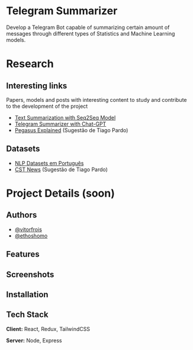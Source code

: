 # Telegram Summarizer
Develop a Telegram Bot capable of summarizing certain amount of messages through different types of Statistics and Machine Learning models. 

# Research
## Interesting links 
Papers, models and posts with interesting content to study and contribute to the development of the project
- [Text Summarization with Seq2Seq Model](https://www.kaggle.com/code/sandeepbhogaraju/text-summarization-with-seq2seq-model)
- [Telegram Summarizer with Chat-GPT](https://medium.com/hyperskill/telegram-conversation-summarizer-bot-with-chatgpt-and-flask-quart-bb2e19884c)
- [Pegasus Explained](https://paperswithcode.com/method/pegasus) (Sugestão de Tiago Pardo)

## Datasets
- [NLP Datasets em Português](https://forum.ailab.unb.br/t/datasets-em-portugues/251)
- [CST News](https://sites.icmc.usp.br/taspardo/sucinto/cstnews.html) (Sugestão de Tiago Pardo)


# Project Details (soon)
## Authors

- [@vitorfrois](https://www.github.com/vitorfrois)
- [@ethoshomo](https://github.com/ethoshomo/)

## Features

## Screenshots

## Installation

## Tech Stack

**Client:** React, Redux, TailwindCSS

**Server:** Node, Express
